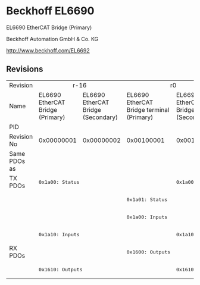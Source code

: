 # Beckhoff EL6690

EL6690 EtherCAT Bridge (Primary)

Beckhoff Automation GmbH & Co. KG

http://www.beckhoff.com/EL6692

## Revisions
<table>
<tr >
<td>Revision</td>
<td colspan=2 align="center"><div class="foo">r-16</div></td>
<td colspan=2 align="center"><div class="foo">r0</div></td>
<td colspan=2 align="center"><div class="foo">r1</div></td>
<td><div class="foo">r2</div></td>
<td><div class="foo">r3</div></td>
</tr>
<tr >
<td>Name</td>
<td><div class="foo">EL6690 EtherCAT Bridge (Primary)</div></td>
<td><div class="foo">EL6690 EtherCAT Bridge (Secondary)</div></td>
<td><div class="foo">EL6690 EtherCAT Bridge terminal (Primary)</div></td>
<td><div class="foo">EL6690 EtherCAT Bridge terminal (Secondary)</div></td>
<td><div class="foo">EL6690 EtherCAT Bridge terminal (Primary)</div></td>
<td colspan=3 align="center"><div class="foo">EL6690 EtherCAT Bridge terminal (Secondary)</div></td>
</tr>
<tr >
<td>PID</td>
<td colspan=8 align="center"><div class="foo">0x1a223052</div></td>
</tr>
<tr >
<td>Revision No</td>
<td><div class="foo">0x00000001</div></td>
<td><div class="foo">0x00000002</div></td>
<td><div class="foo">0x00100001</div></td>
<td><div class="foo">0x00100002</div></td>
<td><div class="foo">0x00110001</div></td>
<td><div class="foo">0x00110002</div></td>
<td><div class="foo">0x00120002</div></td>
<td><div class="foo">0x00130002</div></td>
</tr>
<tr >
<td>Same PDOs as</td>
<td colspan=8 align="center"><div class="foo"></div></td>
</tr>
<tr class="txpdo pdosection">
<td rowspan=4 valign=top>TX PDOs</td>
<td colspan=2 align="left"><pre>0x1a00: Status</pre></td>
<td></td>
<td><pre>0x1a00: Status</pre></td>
<td></td>
<td colspan=3 align="left"><pre>0x1a00: Status</pre></td>
<td></td>
</tr>
<tr class="txpdo pdosection">
<td colspan=2 align="left"></td>
<td><pre>0x1a01: Status</pre></td>
<td></td>
<td><pre>0x1a01: Status</pre></td>
<td colspan=3 align="left"></td>
</tr>
<tr class="txpdo pdosection">
<td colspan=2 align="left"></td>
<td><pre>0x1a00: Inputs</pre></td>
<td></td>
<td><pre>0x1a00: Inputs</pre></td>
<td colspan=3 align="left"></td>
</tr>
<tr class="txpdo pdosection">
<td colspan=2 align="left"><pre>0x1a10: Inputs</pre></td>
<td></td>
<td><pre>0x1a10: Inputs</pre></td>
<td></td>
<td colspan=3 align="left"><pre>0x1a10: Inputs</pre></td>
</tr>
<tr class="rxpdo pdosection">
<td rowspan=2 valign=top>RX PDOs</td>
<td colspan=2 align="left"></td>
<td><pre>0x1600: Outputs</pre></td>
<td></td>
<td><pre>0x1600: Outputs</pre></td>
<td colspan=4 align="left"></td>
</tr>
<tr class="rxpdo pdosection">
<td colspan=2 align="left"><pre>0x1610: Outputs</pre></td>
<td></td>
<td><pre>0x1610: Outputs</pre></td>
<td></td>
<td colspan=3 align="left"><pre>0x1610: Outputs</pre></td>
</tr>
</table>
